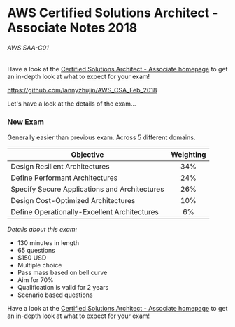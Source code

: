 # AWS Certified Solutions Architect - Associate Notes 2018

###### AWS SAA-C01

Have a look at the [Certified Solutions Architect - Associate homepage](https://aws.amazon.com/certification/certified-solutions-architect-associate/) to get an in-depth look at what to expect for your exam!

https://github.com/lannyzhujin/AWS_CSA_Feb_2018

Let's have a look at the details of the exam...

### New Exam

Generally easier than previous exam. Across 5 different domains.

| Objective | Weighting |
| --- | :---: |
| Design Resilient Architectures | 34% |
| Define Performant Architectures | 24% |
| Specify Secure Applications and Architectures | 26% |
| Design Cost-Optimized Architectures | 10% |
| Define Operationally-Excellent Architectures | 6% |

_Details about this exam:_

* 130 minutes in length
* 65 questions
* $150 USD
* Multiple choice
* Pass mass based on bell curve
* Aim for 70%
* Qualification is valid for 2 years
* Scenario based questions

Have a look at the [Certified Solutions Architect - Associate homepage](https://aws.amazon.com/certification/certified-solutions-architect-associate/) to get an in-depth look at what to expect for your exam!

